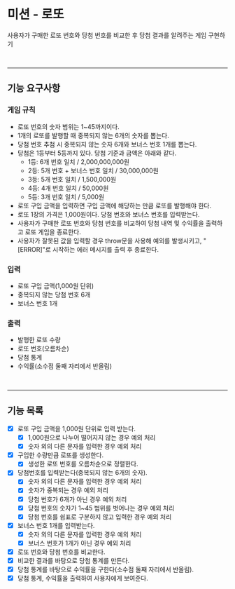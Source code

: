 # 미션 - 로또

사용자가 구매한 로또 번호와 당첨 번호를 비교한 후 당첨 결과를 알려주는 게임 구현하기

<br>

---

## 기능 요구사항

### 게임 규칙

- 로또 번호의 숫자 범위는 1~45까지이다.
- 1개의 로또를 발행할 때 중복되지 않는 6개의 숫자를 뽑는다.
- 당첨 번호 추첨 시 중복되지 않는 숫자 6개와 보너스 번호 1개를 뽑는다.
- 당첨은 1등부터 5등까지 있다. 당첨 기준과 금액은 아래와 같다.
  - 1등: 6개 번호 일치 / 2,000,000,000원
  - 2등: 5개 번호 + 보너스 번호 일치 / 30,000,000원
  - 3등: 5개 번호 일치 / 1,500,000원
  - 4등: 4개 번호 일치 / 50,000원
  - 5등: 3개 번호 일치 / 5,000원
- 로또 구입 금액을 입력하면 구입 금액에 해당하는 만큼 로또를 발행해야 한다.
- 로또 1장의 가격은 1,000원이다.
  당첨 번호와 보너스 번호를 입력받는다.
- 사용자가 구매한 로또 번호와 당첨 번호를 비교하여 당첨 내역 및 수익률을 출력하고 로또 게임을 종료한다.
- 사용자가 잘못된 값을 입력할 경우 throw문을 사용해 예외를 발생시키고, "[ERROR]"로 시작하는 에러 메시지를 출력 후 종료한다.

### 입력

- 로또 구입 금액(1,000원 단위)
- 중복되지 않는 당첨 번호 6개
- 보너스 번호 1개

### 출력

- 발행한 로또 수량
- 로또 번호(오름차순)
- 당첨 통계
- 수익률(소수점 둘째 자리에서 반올림)

<br>

---

## 기능 목록

- [x] 로또 구입 금액을 1,000원 단위로 입력 받는다.
  - [x] 1,000원으로 나누어 떨어지지 않는 경우 예외 처리
  - [x] 숫자 외의 다른 문자를 입력한 경우 예외 처리
- [x] 구입한 수량만큼 로또를 생성한다.
  - [x] 생성한 로또 번호를 오름차순으로 정렬한다.
- [x] 당첨번호를 입력받는다(중복되지 않는 6개의 숫자).
  - [x] 숫자 외의 다른 문자를 입력한 경우 예외 처리
  - [x] 숫자가 중복되는 경우 예외 처리
  - [x] 당첨 번호가 6개가 아닌 경우 예외 처리
  - [x] 당첨 번호의 숫자가 1~45 범위를 벗어나는 경우 예외 처리
  - [x] 당첨 번호를 쉼표로 구분하지 않고 입력한 경우 예외 처리
- [x] 보너스 번호 1개를 입력받는다.
  - [x] 숫자 외의 다른 문자를 입력한 경우 예외 처리
  - [x] 보너스 번호가 1개가 아닌 경우 예외 처리
- [x] 로또 번호와 당첨 번호를 비교한다.
- [x] 비교한 결과를 바탕으로 당첨 통계를 만든다.
- [x] 당첨 통계를 바탕으로 수익률을 구한다(소수점 둘째 자리에서 반올림).
- [x] 당첨 통계, 수익률을 출력하여 사용자에게 보여준다.
